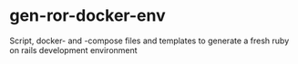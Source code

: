 # gen-ror-docker-env
Script, docker- and -compose files and templates to generate a fresh ruby on rails development environment
